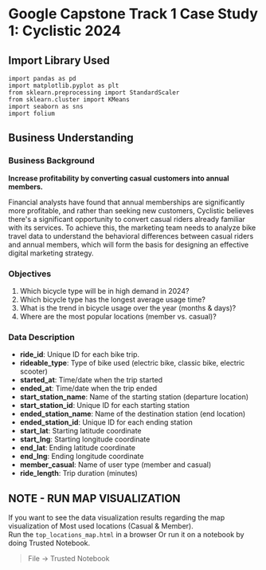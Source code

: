 # Google Capstone Track 1 Case Study 1: Cyclistic 2024

## Import Library Used
```shell
import pandas as pd
import matplotlib.pyplot as plt
from sklearn.preprocessing import StandardScaler
from sklearn.cluster import KMeans
import seaborn as sns
import folium
```

## Business Understanding
### Business Background
**Increase profitability by converting casual customers into annual members.**
<p>Financial analysts have found that annual memberships are significantly more profitable, and rather than seeking new customers, Cyclistic believes there's a significant opportunity to convert casual riders already familiar with its services. To achieve this, the marketing team needs to analyze bike travel data to understand the behavioral differences between casual riders and annual members, which will form the basis for designing an effective digital marketing strategy.

### Objectives
1. Which bicycle type will be in high demand in 2024?
2. Which bicycle type has the longest average usage time?
3. What is the trend in bicycle usage over the year (months & days)?
4. Where are the most popular locations (member vs. casual)?

### Data Description
- **ride_id**: Unique ID for each bike trip.
- **rideable_type**: Type of bike used (electric bike, classic bike, electric scooter)
- **started_at**: Time/date when the trip started
- **ended_at**: Time/date when the trip ended
- **start_station_name**: Name of the starting station (departure location)
- **start_station_id**: Unique ID for each starting station
- **ended_station_name**: Name of the destination station (end location)
- **ended_station_id**: Unique ID for each ending station
- **start_lat**: Starting latitude coordinate
- **start_lng**: Starting longitude coordinate
- **end_lat**: Ending latitude coordinate
- **end_lng**: Ending longitude coordinate
- **member_casual**: Name of user type (member and casual)
- **ride_length**: Trip duration (minutes)

## NOTE - RUN MAP VISUALIZATION
If you want to see the data visualization results regarding the map visualization of Most used locations (Casual & Member). <br>
Run the `top_locations_map.html` in a browser Or run it on a notebook by doing Trusted Notebook.
> File -> Trusted Notebook



